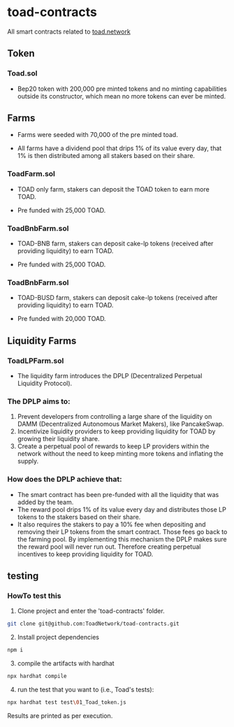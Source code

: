 
# toad-contracts
All smart contracts related to [toad.network](https://toad.network)

## Token
### Toad.sol
- Bep20 token with 200,000 pre minted tokens and no minting capabilities outside its constructor, which mean no more tokens can ever be minted.

## Farms
- Farms were seeded with 70,000 of the pre minted toad.

- All farms have a dividend pool that drips 1% of its value every day, that 1% is then distributed among all stakers based on their share.

### ToadFarm.sol
- TOAD only farm, stakers can deposit the TOAD token to earn more TOAD.

- Pre funded with 25,000 TOAD.

### ToadBnbFarm.sol
- TOAD-BNB farm, stakers can deposit cake-lp tokens (received after providing liquidity) to earn TOAD.

- Pre funded with 25,000 TOAD.

### ToadBnbFarm.sol
- TOAD-BUSD farm, stakers can deposit cake-lp tokens (received after providing liquidity) to earn TOAD.

- Pre funded with 20,000 TOAD.

## Liquidity Farms
### ToadLPFarm.sol
 - The liquidity farm introduces the DPLP (Decentralized Perpetual Liquidity Protocol).
 ### The DPLP aims to: 

1.  Prevent developers from controlling a large share of the liquidity on DAMM (Decentralized Autonomous Market Makers), like PancakeSwap. 
2. Incentivize liquidity providers to keep providing liquidity for TOAD by growing their liquidity share.
3. Create a perpetual pool of rewards to keep LP providers within the network without the need to keep minting more tokens and inflating the supply.

###  How does the DPLP achieve that:
- The smart contract has been pre-funded with all the liquidity that was added by the team.
- The reward pool drips 1% of its value every day and distributes those LP tokens to the stakers based on their share.
- It also requires the stakers to pay a 10% fee when depositing and removing their LP tokens from the smart contract. Those fees go back to the farming pool. By implementing this mechanism the DPLP makes sure the reward pool will never run out. Therefore creating perpetual incentives to keep providing liquidity for TOAD. 

## testing

### HowTo test this

1. Clone project and enter the 'toad-contracts' folder.
```sh
git clone git@github.com:ToadNetwork/toad-contracts.git
```
2. Install project dependencies
```sh
npm i
```

3. compile the artifacts with hardhat
```sh
npx hardhat compile
```

4. run the test that you want to (i.e., Toad's tests):
```sh
npx hardhat test test\01_Toad_token.js
```

Results are printed as per execution.